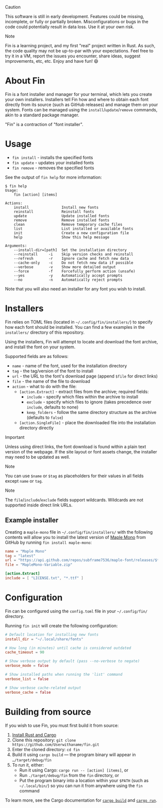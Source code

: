 > [!CAUTION]
> This software is still in early development. Features could be missing,
> incomplete, or fully or partially broken. Misconfigurations or bugs in
> the code could potentially result in data loss. Use it at your own risk.

> [!NOTE]
> Fin is a learning project, and my first "real" project written in Rust.
> As such, the code quality may not be up-to-par with your expectations.
> Feel free to try it in a VM, report the issues you encounter, share
> ideas, suggest improvements, etc, etc. Enjoy and have fun! 😄

# About Fin

Fin is a font installer and manager for your terminal, which lets you create
your own installers. Installers tell Fin how and where to obtain each font
directly from its source (such as GitHub releases) and manage them on your
system. Fonts can be managed using the `install`/`update`/`remove` commands,
akin to a standard package manager.

"Fin" is a contraction of "font installer".

# Usage

- `fin install` - installs the specified fonts
- `fin update` - updates your installed fonts
- `fin remove` - removes the specified fonts

See the output of `fin help` for more information:

```
$ fin help
Usage:
    fin [action] [items]

Actions:
    install               Install new fonts
    reinstall             Reinstall fonts
    update                Update installed fonts
    remove                Remove installed fonts
    clean                 Remove temporary cache files
    list                  List installed or available fonts
    init                  Create a new configuration file
    help                  Show this help message

Arguments:
    --install-dir=[path]  Set the installation directory
    --reinstall     -i    Skip version checks and reinstall
    --refresh       -r    Ignore cache and fetch new data
    --cache-only    -c    Do not fetch new data if possible
    --verbose       -v    Show more detailed output
    --force         -f    Forcefully perform action (unsafe)
    --yes           -y    Automatically accept prompts
    --no            -n    Automatically reject prompts
```

Note that you will also need an installer for any font you wish to install.

# Installers

Fin relies on TOML files (located in `~/.config/fin/installers/`) to specify
how each font should be installed. You can find a few examples in the
`installers/` directory of this repository.

Using the installers, Fin will attempt to locate and download the font archive,
and install the font on your system.

Supported fields are as follows:

- `name` - name of the font, used for the installation directory
- `tag` - the tag/version of the font to install
- `url` - the URL to the font's download page (append `$file` for direct links)
- `file` - the name of the file to download
- `action` - what to do with the file:
    - `[action.Extract]` - extract files from the archive; required fields:
        - `include` - specify which files within the archive to install
        - `exclude` - specify which files to ignore (takes precedence over `include`, defaults to none)
        - `keep_folders` - follow the same directory structure as the archive (defaults to `false`)
    - `[action.SingleFile]` - place the downloaded file into the installation directory directly

> [!IMPORTANT]
> Unless using direct links, the font download is found within a plain
> text version of the webpage. If the site layout or font assets change,
> the installer may need to be updated as well.

> [!NOTE]
> You can use `$name` or `$tag` as placeholders for their values
> in all fields except `name` or `tag`.

> [!NOTE]
> The `file`/`include`/`exclude` fields support wildcards.
> Wildcards are not supported inside direct link URLs.

## Example installer

Creating a `maple-mono` file in `~/.config/fin/installers/` with the
following contents will allow you to install the latest version of
[Maple Mono](https://github.com/subframe7536/maple-font) from GitHub
by running `fin install maple-mono`:

```toml
name = "Maple Mono"
tag = "latest"
url = "https://api.github.com/repos/subframe7536/maple-font/releases/$tag"
file = "MapleMono-Variable.zip"

[action.Extract]
include = [ "LICENSE.txt", "*.ttf" ]
````

# Configuration

Fin can be configured using the `config.toml` file in your `~/.config/fin/`
directory.

Running `fin init` will create the following configuration:

```toml
# Default location for installing new fonts
install_dir = "~/.local/share/fonts"

# How long (in minutes) until cache is considered outdated
cache_timeout = 90

# Show verbose output by default (pass --no-verbose to negate)
verbose_mode = false

# Show installed paths when running the 'list' command
verbose_list = false

# Show verbose cache-related output
verbose_cache = false
```

# Building from source

If you wish to use Fin, you must first build it from source:

1. [Install Rust and Cargo](https://doc.rust-lang.org/cargo/getting-started/installation.html)
2. Clone this repository: `git clone https://github.com/Userwithaname/fin.git`
3. Enter the cloned directory: `cd fin`
4. Build it using `cargo build` — the program binary will appear in `…/target/debug/fin`
5. To run it, either:
    - Run it using Cargo: `cargo run -- [action] [items]`, or
    - Run `./target/debug/fin` from the `fin` directory, or
    - Put the program binary into a location within your `$PATH` (such as `~/.local/bin/`)
    so you can run it from anywhere using the `fin` command

To learn more, see the Cargo documentation for
[`cargo build`](https://doc.rust-lang.org/cargo/commands/cargo-build.html)
and [`cargo run`](https://doc.rust-lang.org/cargo/commands/cargo-run.html).
